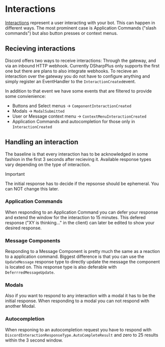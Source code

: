# Interactions

[Interactions](https://discord.com/developers/docs/interactions/receiving-and-responding#interactions) represent a user interacting with your bot.
This can happen in different ways. The most prominent case is Application Commands ("slash commands") but also button presses or context menus.

## Recieving interactions
Discord offers two ways to receive interactions: Through the gateway, and via an inbound HTTP webhook.
Currently DSharpPlus only supports the first one but there are plans to also integrate webhooks.
To recieve an interaction over the gateway you do not have to configure anything and simply register an EventHandler to the `InteractionCreated`event.

In addition to that event we have some events that are filtered to provide some convienience:

- Buttons and Select menus -> `ComponentInteractionCreated`
- Modals -> `ModalSubmitted`
- User or Message context menu -> `ContextMenuInteractionCreated`
- Application Commands and autocompletion for those only in `InteractionCreated`

## Handling an interaction
The baseline is that every interaction has to be acknowledged in some fashion in the first 3 seconds after recieving it.
Available response types vary depending on the type of interaction.

> [!Important]
> The initial response has to decide if the repsonse should be ephemeral. You can NOT change this later.

### Application Commands
When responding to an Application Command you can defer your response and extend the window for the interaction to 15 minutes.
This defered response ("XY is thinking..." in the client) can later be edited to show your desired response.

### Message Components
Responding to a Message Component is pretty much the same as a reaction to a application command. 
Biggest difference is that you can use the `UpdateMessage` response type to directly update the message the component is located on.
This response type is also deferable with `DeferrredMessageUpdate`.


### Modals 
Also if you want to respond to any interaction with a modal it has to be the initial response.
When responding to a modal you can not respond with another Modal.

### Autocompletion
When responing to an autocompletion request you have to respond with `DiscordInteractionResponseType.AutoCompleteResult` and zero to 25 results within the 3 second window.


